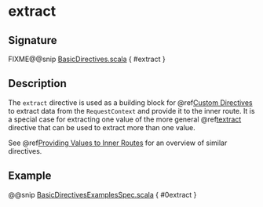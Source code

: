 <a id="extract"></a>
# extract

## Signature

FIXME@@snip [BasicDirectives.scala](../../../../../../../../../akka-http/src/main/scala/akka/http/scaladsl/server/directives/BasicDirectives.scala) { #extract }

## Description

The `extract` directive is used as a building block for @ref[Custom Directives](../custom-directives.md#custom-directives) to extract data from the
`RequestContext` and provide it to the inner route. It is a special case for extracting one value of the more
general @ref[textract](textract.md#textract) directive that can be used to extract more than one value.

See @ref[Providing Values to Inner Routes](index.md#providedirectives) for an overview of similar directives.

## Example

@@snip [BasicDirectivesExamplesSpec.scala](../../../../../../../test/scala/docs/http/scaladsl/server/directives/BasicDirectivesExamplesSpec.scala) { #0extract }